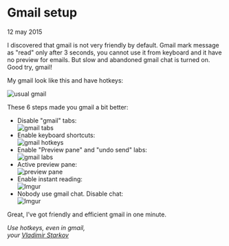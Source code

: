 # Gmail setup

12 may 2015

I discovered that gmail is not very friendly by default. Gmail mark message as
"read" only after 3 seconds, you cannot use it from keyboard and it have
no preview for emails. But slow and abandoned gmail chat is turned on.
Good try, gmail!

My gmail look like this and have hotkeys:

![usual gmail](https://i.imgur.com/BHAPtGJ.png)

These 6 steps made you gmail a bit better:

* Disable "gmail" tabs:  
  ![gmail tabs](https://i.imgur.com/dZtGwwd.png)
* Enable keyboard shortcuts:  
  ![gmail hotkeys](https://i.imgur.com/kd2bnLd.png)
* Enable "Preview pane" and "undo send" labs:  
  ![gmail labs](https://i.imgur.com/HfSggsf.png)
* Active preview pane:  
  ![preview pane](https://i.imgur.com/ysChF56.png)
* Enable instant reading:  
  ![Imgur](https://i.imgur.com/pufGXVP.png)
* Nobody use gmail chat. Disable chat:  
  ![Imgur](https://i.imgur.com/LOckWgh.png)

Great, I’ve got friendly and efficient gmail in one minute.

_Use hotkeys, even in gmail,  
your [Vladimir Starkov](https://iamstarkov.com/)_
